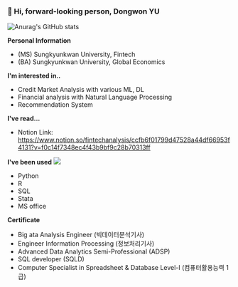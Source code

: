 ### 👋 Hi, forward-looking person, Dongwon YU

![Anurag's GitHub stats](https://github-readme-stats.vercel.app/api?username=liveleisurely&show_icons=true&theme=transparent)


**Personal Information**
  + (MS) Sungkyunkwan University, Fintech 
  + (BA) Sungkyunkwan University, Global Economics 

**I'm interested in..**
  + Credit Market Analysis with various ML, DL
  + Financial analysis with Natural Language Processing
  + Recommendation System

**I've read...**
  + Notion Link:  <https://www.notion.so/fintechanalysis/ccfb6f01799d47528a44df66953f4131?v=f0c14f7348ec4f43b9bf9c28b70313ff>


<!-- **Working Expriences**
  + (Past) Recruiting Researcher (Intern), Service Planning Team of Saramin HR
  + (Past) Personnel manager, HR team of GreenCross -->

**I've been used**
<img src="https://img.shields.io/badge/Python-3776AB?style=flat-square&logo=Python&logoColor=000000"/>
  + Python
  + R
  + SQL
  + Stata
  + MS office

**Certificate**
  + Big ata Analysis Engineer (빅데이터분석기사)
  + Engineer Information Processing (정보처리기사)
  + Advanced Data Analytics Semi-Professional (ADSP)
  + SQL developer (SQLD)
  + Computer Specialist in Spreadsheet & Database Level-I (컴퓨터활용능력 1급)



<!--
**liveleisurely/liveleisurely** is a ✨ _special_ ✨ repository because its `README.md` (this file) appears on your GitHub profile.

Here are some ideas to get you started:

- 🔭 I’m currently working on ...
- 🌱 I’m currently learning ...
- 👯 I’m looking to collaborate on ...
- 🤔 I’m looking for help with ...
- 💬 Ask me about ...
- 📫 How to reach me: ...
- 😄 Pronouns: ...
- ⚡ Fun fact: ...
-->
